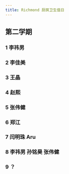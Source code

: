 ```yaml
---
title: Richmond 厨房卫生值日
---
```


## 第二学期
### 1 李祎男
### 2 李佳美
### 3 王晶
### 4 赵熙
### 5 张伟健
### 6 郑江
### 7 闫明珠 Aru
### 8 李祎男 孙铭昊 张伟健
### 9 ？
